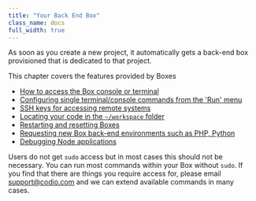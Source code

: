 ```yaml
---
title: "Your Back End Box"
class_name: docs
full_width: true
---
```


As soon as you create a new project, it automatically gets a back-end box provisioned that is dedicated to that project.

This chapter covers the features provided by Boxes

- [How to access the Box console or terminal](/docs/boxes/terminal)
- [Configuring single terminal/console commands from the 'Run' menu](/docs/boxes/run)
- [SSH keys for accessing remote systems](/docs/boxes/ssh)
- [Locating your code in the `~/workspace` folder](/docs/boxes/workspace)
- [Restarting and resetting Boxes](/docs/boxes/restart-reset)
- [Requesting new Box back-end environments such as PHP, Python](/docs/boxes/request-language)
- [Debugging Node applications](/docs/boxes/node-debugger)

Users do not get `sudo` access but in most cases this should not be necessary. You can run most commands within your Box without `sudo`. If you find that there are things you require access for, please email support@codio.com and we can extend available commands in many cases.

